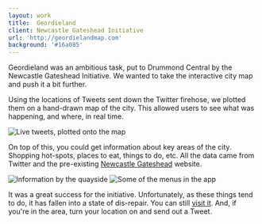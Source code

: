 ```yaml
---
layout: work
title:  Geordieland
client: Newcastle Gateshead Initiative
url: 'http://geordielandmap.com'
background: '#16a085'
---
```


Geordieland was an ambitious task, put to Drummond Central by the Newcastle Gateshead Initiative.
We wanted to take the interactive city map and push it a bit further.

Using the locations of Tweets sent down the Twitter firehose, we plotted them on a hand-drawn map of the city.
This allowed users to see what was happening, and where, in real time.

![Live tweets, plotted onto the map](/images/work/geordieland/tweets.jpg)

On top of this, you could get information about key areas of the city.
Shopping hot-spots, places to eat, things to do, etc.
All the data came from Twitter and the pre-existing [Newcastle Gateshead](http://www.newcastlegateshead.com/) website.

![Information by the quayside](/images/work/geordieland/quayside.jpg)
![Some of the menus in the app](/images/work/geordieland/menu.jpg)

It was a great success for the initiative.
Unfortunately, as these things tend to do, it has fallen into a state of dis-repair.
You can still [visit it](http://geordielandmap.com).
And, if you're in the area, turn your location on and send out a Tweet.
